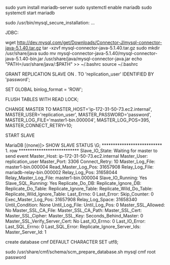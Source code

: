 sudo yum install mariadb-server
sudo systemctl enable mariadb
sudo systemctl start mariadb

sudo /usr/bin/mysql_secure_installation: ...

JDBC:

wget http://dev.mysql.com/get/Downloads/Connector-J/mysql-connector-java-5.1.40.tar.gz
tar -xzvf mysql-connector-java-5.1.40.tar.gz
sudo mkdir /usr/share/java
sudo mv mysql-connector-java-5.1.40/mysql-connector-java-5.1.40-bin.jar /usr/share/java/mysql-connector-java.jar 
echo "PATH=/usr/share/java/:$PATH" >> ~/.bashrc
source ~/.bashrc

GRANT REPLICATION SLAVE ON *.* TO 'replication_user' IDENTIFIED BY 'password';

SET GLOBAL binlog_format = 'ROW';

FLUSH TABLES WITH READ LOCK;

CHANGE MASTER TO
  MASTER_HOST='ip-172-31-50-73.ec2.internal',
  MASTER_USER='replication_user',
  MASTER_PASSWORD='password',
  MASTER_LOG_FILE='master1-bin.000004',
  MASTER_LOG_POS=395,
  MASTER_CONNECT_RETRY=10;
  
START SLAVE


MariaDB [(none)]> SHOW SLAVE STATUS \G;
*************************** 1. row ***************************
               Slave_IO_State: Waiting for master to send event
                  Master_Host: ip-172-31-50-73.ec2.internal
                  Master_User: replication_user
                  Master_Port: 3306
                Connect_Retry: 10
              Master_Log_File: master1-bin.000004
          Read_Master_Log_Pos: 31657908
               Relay_Log_File: mariadb-relay-bin.000002
                Relay_Log_Pos: 31658044
        Relay_Master_Log_File: master1-bin.000004
             Slave_IO_Running: Yes
            Slave_SQL_Running: Yes
              Replicate_Do_DB:
          Replicate_Ignore_DB:
           Replicate_Do_Table:
       Replicate_Ignore_Table:
      Replicate_Wild_Do_Table:
  Replicate_Wild_Ignore_Table:
                   Last_Errno: 0
                   Last_Error:
                 Skip_Counter: 0
          Exec_Master_Log_Pos: 31657908
              Relay_Log_Space: 31658340
              Until_Condition: None
               Until_Log_File:
                Until_Log_Pos: 0
           Master_SSL_Allowed: No
           Master_SSL_CA_File:
           Master_SSL_CA_Path:
              Master_SSL_Cert:
            Master_SSL_Cipher:
               Master_SSL_Key:
        Seconds_Behind_Master: 0
Master_SSL_Verify_Server_Cert: No
                Last_IO_Errno: 0
                Last_IO_Error:
               Last_SQL_Errno: 0
               Last_SQL_Error:
  Replicate_Ignore_Server_Ids:
             Master_Server_Id: 1

create database cmf DEFAULT CHARACTER SET utf8;

sudo /usr/share/cmf/schema/scm_prepare_database.sh mysql cmf root password
